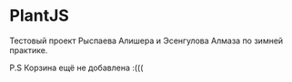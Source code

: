# PlantJS

Тестовый проект Рыспаева Алишера и Эсенгулова Алмаза по зимней практике.

P.S Корзина ещё не добавлена :(((
